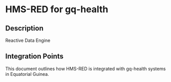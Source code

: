 # HMS-RED for gq-health

## Description

Reactive Data Engine

## Integration Points

This document outlines how HMS-RED is integrated with gq-health systems in Equatorial Guinea.
